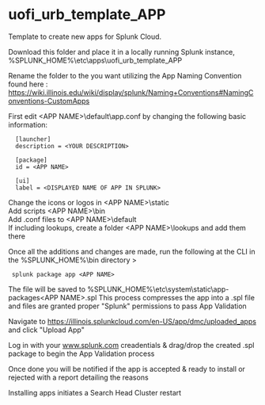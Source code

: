 # uofi_urb_template_APP
Template to create new apps for Splunk Cloud.

Download this folder and place it in a locally running Splunk instance, %SPLUNK_HOME%\etc\apps\uofi_urb_template_APP 

Rename the folder to the <APP NAME> you want utilizing the App Naming Convention found here : https://wiki.illinois.edu/wiki/display/splunk/Naming+Conventions#NamingConventions-CustomApps

First edit \<APP NAME>\default\app.conf by changing the following basic information:
      
      [launcher]
      description = <YOUR DESCRIPTION>
  
      [package]
      id = <APP NAME>
      
      [ui]
      label = <DISPLAYED NAME OF APP IN SPLUNK>

Change the icons or logos in \<APP NAME>\static\
Add scripts \<APP NAME>\bin\
Add .conf files to \<APP NAME>\default\
If including lookups, create a folder \<APP NAME>\lookups and add them there

Once all the additions and changes are made, run the following at the CLI in the %SPLUNK_HOME%\bin directory >

     splunk package app <APP NAME>

The file will be saved to %SPLUNK_HOME%\etc\system\static\app-packages\<APP NAME>.spl 
      This process compresses the app into a .spl file and files are granted proper "Splunk" permissions to pass App Validation

Navigate to https://illinois.splunkcloud.com/en-US/app/dmc/uploaded_apps and click "Upload App"

Log in with your www.splunk.com creadentials & drag/drop the created <APP NAME>.spl package to begin the App Validation process

Once done you will be notified if the app is accepted & ready to install or rejected with a report detailing the reasons

Installing apps initiates a Search Head Cluster restart
